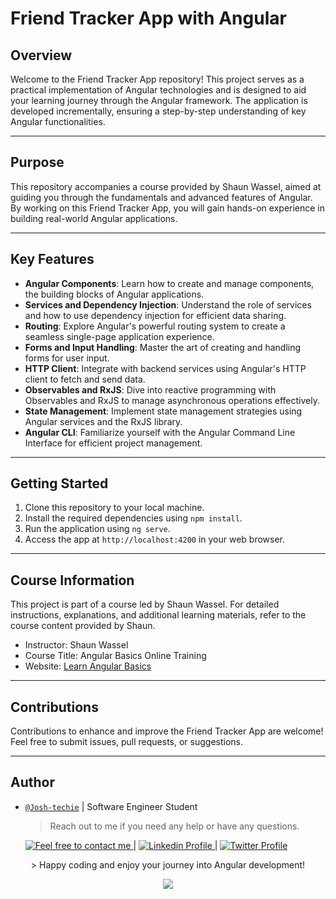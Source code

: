 # Friend Tracker App with Angular

## Overview

Welcome to the Friend Tracker App repository! This project serves as a practical implementation of Angular technologies and is designed to aid your learning journey through the Angular framework. The application is developed incrementally, ensuring a step-by-step understanding of key Angular functionalities.

---

## Purpose

This repository accompanies a course provided by Shaun Wassel, aimed at guiding you through the fundamentals and advanced features of Angular. By working on this Friend Tracker App, you will gain hands-on experience in building real-world Angular applications.

---

## Key Features

- **Angular Components**: Learn how to create and manage components, the building blocks of Angular applications.
- **Services and Dependency Injection**: Understand the role of services and how to use dependency injection for efficient data sharing.
- **Routing**: Explore Angular's powerful routing system to create a seamless single-page application experience.
- **Forms and Input Handling**: Master the art of creating and handling forms for user input.
- **HTTP Client**: Integrate with backend services using Angular's HTTP client to fetch and send data.
- **Observables and RxJS**: Dive into reactive programming with Observables and RxJS to manage asynchronous operations effectively.
- **State Management**: Implement state management strategies using Angular services and the RxJS library.
- **Angular CLI**: Familiarize yourself with the Angular Command Line Interface for efficient project management.

---

## Getting Started

1. Clone this repository to your local machine.
2. Install the required dependencies using `npm install`.
3. Run the application using `ng serve`.
4. Access the app at `http://localhost:4200` in your web browser.

---

## Course Information

This project is part of a course led by Shaun Wassel. For detailed instructions, explanations, and additional learning materials, refer to the course content provided by Shaun.

- Instructor: Shaun Wassel
- Course Title: Angular Basics Online Training
- Website: [Learn Angular Basics](https://www.cbtnuggets.com/it-training/angular-training/angular-basics)

---

## Contributions

Contributions to enhance and improve the Friend Tracker App are welcome! Feel free to submit issues, pull requests, or suggestions.

---

## Author

- [`@Josh-techie`]() | Software Engineer Student

  > Reach out to me if you need any help or have any questions.

  <a href="mailto:youssef.abouyahia@e-polytechnique.ma">
  	<img alt="Feel free to contact me" src="https://img.shields.io/badge/-Ask_me_anything-blue?style=flat&logo=Gmail&logoColor=white&link=mailto:youssef.abouyahia@e-polytechnique.ma&color=3d85c6" />
  </a>
  <span> | </span>
    <a href="https://www.linkedin.com/in/youssef-abouyahia/">
        <img alt="Linkedin Profile" src="https://img.shields.io/badge/-Linkedin-0072b1?style=flat&logo=Linkedin&logoColor=white&link=https://www.linkedin.com/in/youssef-abouyahia/" />
    </a>
    <span> | </span>
    <a href="https://twitter.com/JoesephAb">
        <img alt="Twitter Profile" src="https://img.shields.io/badge/-Twitter-0072b1?style=flat&logo=Twitter&logoColor=white&link=https://twitter.com/JoesephAb&color=1DA1F2" />
    </a>
<p align="center">
> Happy coding and enjoy your journey into Angular development!
</p>
<p align="center">
<img src ="https://res.cloudinary.com/teepublic/image/private/s--67wSAEnr--/t_Preview/t_watermark_lock/b_rgb:262c3a,c_lpad,f_jpg,h_630,q_90,w_1200/v1448455257/production/designs/285744_2.jpg">
</p>
